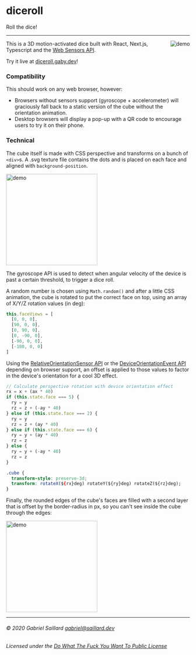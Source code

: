 # diceroll
Roll the dice!

---

<img align="right" src="https://raw.githubusercontent.com/GitSquared/diceroll/master/readme_src/phone-demo.gif" alt="demo">

This is a 3D motion-activated dice built with React, Next.js, Typescript and the [Web Sensors API](https://developer.mozilla.org/docs/Web/API/Sensor_APIs).

Try it live at [diceroll.gaby.dev](https://diceroll.gaby.dev)!

### Compatibility

This should work on any web browser, however:
 - Browsers without sensors support (gyroscope + accelerometer) will graciously fall back to a static version of the cube without the orientation animation.
 - Desktop browsers will display a pop-up with a QR code to encourage users to try it on their phone.

### Technical

The cube itself is made with CSS perspective and transforms on a bunch of `<div>`s.
A .svg texture file contains the dots and is placed on each face and aligned with `background-position`.

<img width="250" src="https://raw.githubusercontent.com/GitSquared/diceroll/master/readme_src/dice_texture.svg.png" alt="demo">

The gyroscope API is used to detect when angular velocity of the device is past a certain threshold, to trigger a dice roll.

A random number is chosen using `Math.random()` and after a little CSS animation, the cube is rotated to put the correct face on top, using an array of X/Y/Z rotation values (in deg):
```js
this.faceViews = [
  [0, 0, 0],
  [90, 0, 0],
  [0, 90, 0],
  [0, -90, 0],
  [-90, 0, 0],
  [-180, 0, 0]
]
```

Using the [RelativeOrientationSensor API](https://developers.google.com/web/updates/2017/09/sensors-for-the-web#orientation-sensors) or the [DeviceOrientationEvent API](https://developer.mozilla.org/en-US/docs/Web/API/DeviceOrientationEvent) depending on browser support, an offset is applied to those values to factor in the device's orientation for a cool 3D effect.

```js
// Calculate perspective rotation with device orientation effect
rx = x + (ax * 40)
if (this.state.face === 5) {
  ry = y
  rz = z + (-ay * 40)
} else if (this.state.face === 2) {
  ry = y
  rz = z + (ay * 40)
} else if (this.state.face === 6) {
  ry = y + (ay * 40)
  rz = z
} else {
  ry = y + (-ay * 40)
  rz = z
}
```

```css
.cube {
  transform-style: preserve-3d;
  transform: rotateX(${rx}deg) rotateY(${ry}deg) rotateZ(${rz}deg);
}
```

Finally, the rounded edges of the cube's faces are filled with a second layer that is offset by the border-radius in px, so you can't see inside the cube through the edges:

<img width="250" src="https://raw.githubusercontent.com/GitSquared/diceroll/master/readme_src/cube-transparent.gif" alt="demo">

---

###### © 2020 Gabriel Saillard <gabriel@saillard.dev>
###### Licensed under the [Do What The Fuck You Want To Public License](https://github.com/GitSquared/diceroll/blob/master/LICENSE)
